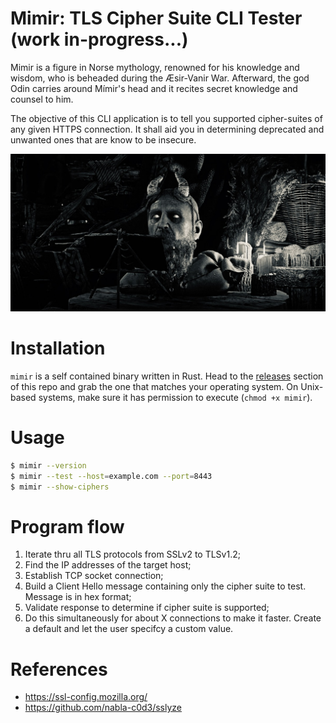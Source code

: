 # Mimir: TLS Cipher Suite CLI Tester (work in-progress...)
Mimir is a figure in Norse mythology, renowned for his knowledge and wisdom, who is beheaded during the Æsir-Vanir War. Afterward, the god Odin carries around Mímir's head and it recites secret knowledge and counsel to him.

The objective of this CLI application is to tell you supported cipher-suites of any given HTTPS connection. It shall aid you in determining deprecated and unwanted ones that are know to be insecure.

![mimir](img/mimir.jpeg)

# Installation
`mimir` is a self contained binary written in Rust. Head to the [releases]() section of this repo and grab the one that matches your operating system. On Unix-based systems, make sure it has permission to execute (`chmod +x mimir`).

# Usage
```bash
$ mimir --version
$ mimir --test --host=example.com --port=8443
$ mimir --show-ciphers
```

# Program flow
1. Iterate thru all TLS protocols from SSLv2 to TLSv1.2;
1. Find the IP addresses of the target host;
1. Establish TCP socket connection;
1. Build a Client Hello message containing only the cipher suite to test. Message is in hex format;
1. Validate response to determine if cipher suite is supported;
1. Do this simultaneously for about X connections to make it faster. Create a default and let the user specifcy a custom value.

# References
* https://ssl-config.mozilla.org/
* https://github.com/nabla-c0d3/sslyze
